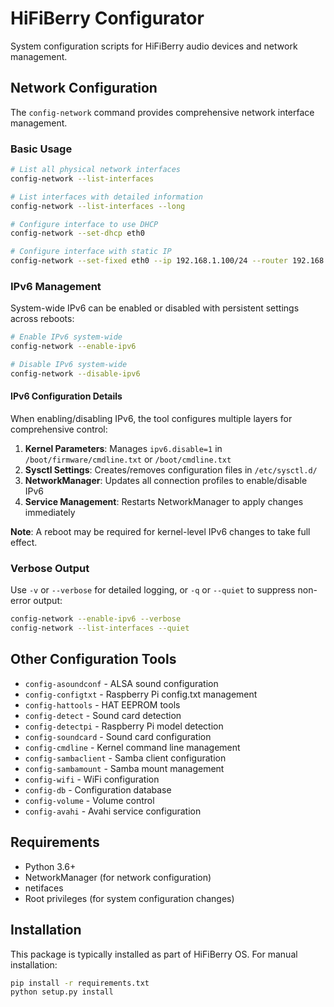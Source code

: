 # HiFiBerry Configurator

System configuration scripts for HiFiBerry audio devices and network management.

## Network Configuration

The `config-network` command provides comprehensive network interface management.

### Basic Usage

```bash
# List all physical network interfaces
config-network --list-interfaces

# List interfaces with detailed information
config-network --list-interfaces --long

# Configure interface to use DHCP
config-network --set-dhcp eth0

# Configure interface with static IP
config-network --set-fixed eth0 --ip 192.168.1.100/24 --router 192.168.1.1
```

### IPv6 Management

System-wide IPv6 can be enabled or disabled with persistent settings across reboots:

```bash
# Enable IPv6 system-wide
config-network --enable-ipv6

# Disable IPv6 system-wide
config-network --disable-ipv6
```

#### IPv6 Configuration Details

When enabling/disabling IPv6, the tool configures multiple layers for comprehensive control:

1. **Kernel Parameters**: Manages `ipv6.disable=1` in `/boot/firmware/cmdline.txt` or `/boot/cmdline.txt`
2. **Sysctl Settings**: Creates/removes configuration files in `/etc/sysctl.d/`
3. **NetworkManager**: Updates all connection profiles to enable/disable IPv6
4. **Service Management**: Restarts NetworkManager to apply changes immediately

**Note**: A reboot may be required for kernel-level IPv6 changes to take full effect.

### Verbose Output

Use `-v` or `--verbose` for detailed logging, or `-q` or `--quiet` to suppress non-error output:

```bash
config-network --enable-ipv6 --verbose
config-network --list-interfaces --quiet
```

## Other Configuration Tools

- `config-asoundconf` - ALSA sound configuration
- `config-configtxt` - Raspberry Pi config.txt management
- `config-hattools` - HAT EEPROM tools
- `config-detect` - Sound card detection
- `config-detectpi` - Raspberry Pi model detection
- `config-soundcard` - Sound card configuration
- `config-cmdline` - Kernel command line management
- `config-sambaclient` - Samba client configuration
- `config-sambamount` - Samba mount management
- `config-wifi` - WiFi configuration
- `config-db` - Configuration database
- `config-volume` - Volume control
- `config-avahi` - Avahi service configuration

## Requirements

- Python 3.6+
- NetworkManager (for network configuration)
- netifaces
- Root privileges (for system configuration changes)

## Installation

This package is typically installed as part of HiFiBerry OS. For manual installation:

```bash
pip install -r requirements.txt
python setup.py install
```
